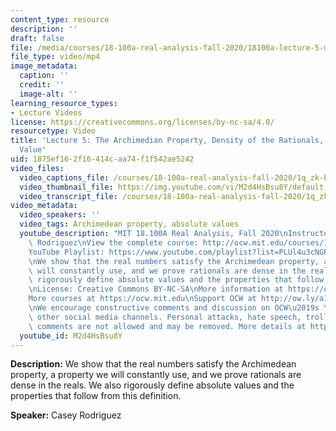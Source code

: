```yaml
---
content_type: resource
description: ''
draft: false
file: /media/courses/18-100a-real-analysis-fall-2020/18100a-lecture-5-multicam_360p_16_9.mp4
file_type: video/mp4
image_metadata:
  caption: ''
  credit: ''
  image-alt: ''
learning_resource_types:
- Lecture Videos
license: https://creativecommons.org/licenses/by-nc-sa/4.0/
resourcetype: Video
title: 'Lecture 5: The Archimedian Property, Density of the Rationals, and Absolute
  Value'
uid: 1875ef16-2f16-414c-aa74-f1f542ae5242
video_files:
  video_captions_file: /courses/18-100a-real-analysis-fall-2020/1q_zk-bP9eY1S2dzcZmK-zIIXu6PGTK1r_transcript.webvtt
  video_thumbnail_file: https://img.youtube.com/vi/M2d4HsBsu8Y/default.jpg
  video_transcript_file: /courses/18-100a-real-analysis-fall-2020/1q_zk-bP9eY1S2dzcZmK-zIIXu6PGTK1r_transcript.pdf
video_metadata:
  video_speakers: ''
  video_tags: Archimedean property, absolute values
  youtube_description: "MIT 18.100A Real Analysis, Fall 2020\nInstructor: Dr. Casey\
    \ Rodriguez\nView the complete course: http://ocw.mit.edu/courses/18-100a-real-analysis-fall-2020/\n\
    YouTube Playlist: https://www.youtube.com/playlist?list=PLUl4u3cNGP61O7HkcF7UImpM0cR_L2gSw\n\
    \nWe show that the real numbers satisfy the Archimedean property, a property we\
    \ will constantly use, and we prove rationals are dense in the reals. We also\
    \ rigorously define absolute values and the properties that follow from this definition.\n\
    \nLicense: Creative Commons BY-NC-SA\nMore information at https://ocw.mit.edu/terms\n\
    More courses at https://ocw.mit.edu\nSupport OCW at http://ow.ly/a1If50zVRlQ\n\
    \nWe encourage constructive comments and discussion on OCW\u2019s YouTube and\
    \ other social media channels. Personal attacks, hate speech, trolling, and inappropriate\
    \ comments are not allowed and may be removed. More details at https://ocw.mit.edu/comments."
  youtube_id: M2d4HsBsu8Y
---
```

**Description:** We show that the real numbers satisfy the Archimedean property, a property we will constantly use, and we prove rationals are dense in the reals. We also rigorously define absolute values and the properties that follow from this definition.

**Speaker:** Casey Rodriguez